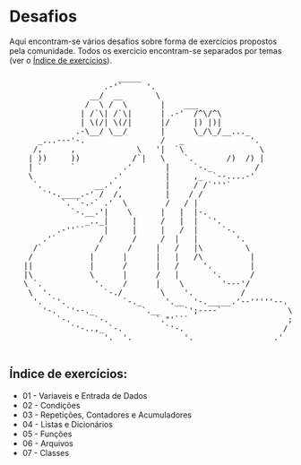 # Desafios 
Aqui encontram-se vários desafios sobre forma de exercícios propostos pela comunidade. Todos os exercicio encontram-se separados por temas (ver o <a href=”#Índice-de-exercícios”>Índice de exercícios</a>). 


<pre>
                       _____
                    .-'`     '.
                 __/  __       \
                /  \ /  \       |    ___
               | /`\| /`\|      | .-'  /^\/^\
               | \(/| \(/|      |/     |) |)|
              .-\__/ \__/       |      \_/\_/__..._
      _...---'-.                /   _              '.
     /,      ,             \   '|  `\                \
    | ))     ))           /`|   \    `.       /)  /) |
    | `      `          .'       |     `-._         /
    \                 .'         |     ,_  `--....-'
     `.           __.' ,         |     / /`'''`
       `'-.____.-' /  /,         |    / /
           `. `-.-` .'  \        /   / |
             `-.__.'|    \      |   |  |-.
                _.._|     |     /   |  |  `'.
          .-''``    |     |     |   /  |     `-.
       .'`         /      /     /  |   |        '.
     /`           /      /     |   /   |\         \
    /            |      |      |   |   /\          |
   ||            |      /      |   /     '.        |
   |\            \      |      /   |       '.      /
   \ `.           '.    /      |    \        '---'/
    \  '.           `-./        \    '.          /
     '.  `'.            `-._     '.__  '-._____.'--'''''--.
       '-.  `'--._          `.__     `';----`              \
          `-.     `-.          `."'```                     ;
             `'-..,_ `-.         `'-.                     /
                    '.  '.           '.                 .'

</pre>
<h2>Índice de exercícios:</h2>
<ul> 
<li> 01 - Variaveis e Entrada de Dados </li>
<li> 02 - Condições</li>
<li> 03 - Repetições, Contadores e Acumuladores</li>
<li> 04 - Listas e Dicionários</li>
<li> 05 - Funções</li>
<li> 06 - Arquivos</li>
<li> 07 - Classes</li>
</ul>

